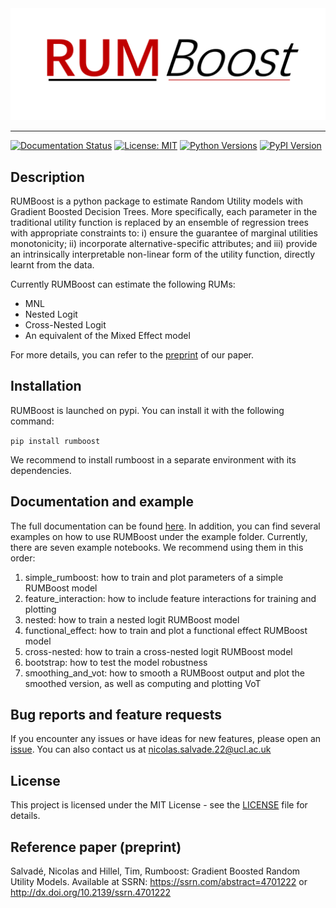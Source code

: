 <img src="logo/rumboost_logo.png" width="600">

---------------------------------

[![Documentation Status](https://readthedocs.org/projects/rumboost/badge/?version=latest)](https://rumboost.readthedocs.io/) [![License: MIT](https://img.shields.io/badge/License-MIT-yellow.svg)](https://github.org/NicoSlvd/rumboost/LICENSE.md) [![Python Versions](https://img.shields.io/pypi/pyversions/rumboost.svg?logo=python&logoColor=white)](https://pypi.org/project/rumboost) [![PyPI Version](https://img.shields.io/pypi/v/rumboost.svg?logo=pypi&logoColor=white)](https://pypi.org/project/rumboost)

## Description

RUMBoost is a python package to estimate Random Utility models with Gradient Boosted Decision Trees. More specifically, each parameter in the traditional utility function is replaced by an ensemble of regression trees with appropriate constraints to: i) ensure the guarantee of marginal utilities monotonicity; ii) incorporate alternative-specific attributes; and iii) provide an intrinsically interpretable non-linear form of the utility function, directly learnt from the data.

Currently RUMBoost can estimate the following RUMs:

- MNL
- Nested Logit
- Cross-Nested Logit
- An equivalent of the Mixed Effect model

For more details, you can refer to the [preprint](https://papers.ssrn.com/sol3/papers.cfm?abstract_id=4701222) of our paper.

## Installation

RUMBoost is launched on pypi. You can install it with the following command:

`pip install rumboost`

We recommend to install rumboost in a separate environment with its dependencies.

## Documentation and example
The full documentation can be found [here](https://rumboost.readthedocs.io/en/latest/). In addition, you can find several examples on how to use RUMBoost under the example folder. Currently, there are seven example notebooks. We recommend using them in this order:

1. simple_rumboost: how to train and plot parameters of a simple RUMBoost model
2. feature_interaction: how to include feature interactions for training and plotting
3. nested: how to train a nested logit RUMBoost model
4. functional_effect: how to train and plot a functional effect RUMBoost model
5. cross-nested: how to train a cross-nested logit RUMBoost model
6. bootstrap: how to test the model robustness
7. smoothing_and_vot: how to smooth a RUMBoost output and plot the smoothed version, as well as computing and plotting VoT

## Bug reports and feature requests
If you encounter any issues or have ideas for new features, please open an [issue](https://github.com/NicoSlvd/rumboost/issues). You can also contact us at nicolas.salvade.22@ucl.ac.uk

## License
This project is licensed under the MIT License - see the [LICENSE](LICENSE.txt) file for details.

## Reference paper (preprint)

Salvadé, Nicolas and Hillel, Tim, Rumboost: Gradient Boosted Random Utility Models. Available at SSRN: https://ssrn.com/abstract=4701222 or http://dx.doi.org/10.2139/ssrn.4701222